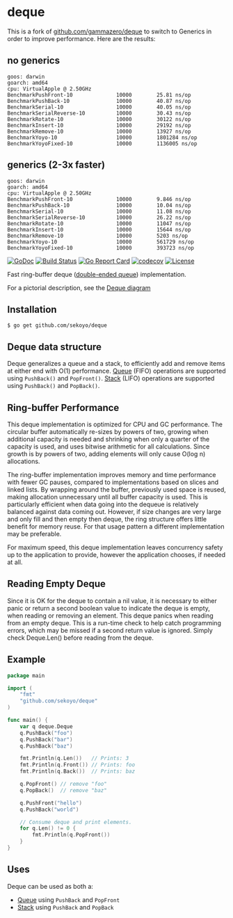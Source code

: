 # deque

This is a fork of [github.com/gammazero/deque](https://github.com/gammazero/deque) to switch to Generics in order to improve performance. Here are the results:

## no generics

```
goos: darwin
goarch: amd64
cpu: VirtualApple @ 2.50GHz
BenchmarkPushFront-10        	   10000	    25.81 ns/op
BenchmarkPushBack-10         	   10000	    40.87 ns/op
BenchmarkSerial-10           	   10000	    40.05 ns/op
BenchmarkSerialReverse-10    	   10000	    30.43 ns/op
BenchmarkRotate-10           	   10000	    30122 ns/op
BenchmarkInsert-10           	   10000	    29192 ns/op
BenchmarkRemove-10           	   10000	    13927 ns/op
BenchmarkYoyo-10             	   10000	    1801284 ns/op
BenchmarkYoyoFixed-10        	   10000	    1136005 ns/op
```

## generics (2-3x faster)

```
goos: darwin
goarch: amd64
cpu: VirtualApple @ 2.50GHz
BenchmarkPushFront-10        	   10000	    9.846 ns/op
BenchmarkPushBack-10         	   10000	    10.04 ns/op
BenchmarkSerial-10           	   10000	    11.08 ns/op
BenchmarkSerialReverse-10    	   10000	    26.22 ns/op
BenchmarkRotate-10           	   10000	    11047 ns/op
BenchmarkInsert-10           	   10000	    15644 ns/op
BenchmarkRemove-10           	   10000	    5203 ns/op
BenchmarkYoyo-10             	   10000	    561729 ns/op
BenchmarkYoyoFixed-10        	   10000	    393723 ns/op
```

[![GoDoc](https://pkg.go.dev/badge/github.com/sekoyo/deque)](https://pkg.go.dev/github.com/sekoyo/deque)
[![Build Status](https://github.com/sekoyo/deque/actions/workflows/go.yml/badge.svg)](https://github.com/sekoyo/deque/actions/workflows/go.yml)
[![Go Report Card](https://goreportcard.com/badge/github.com/sekoyo/deque)](https://goreportcard.com/report/github.com/sekoyo/deque)
[![codecov](https://codecov.io/gh/sekoyo/deque/branch/master/graph/badge.svg)](https://codecov.io/gh/sekoyo/deque)
[![License](https://img.shields.io/badge/License-MIT-blue.svg)](LICENSE)

Fast ring-buffer deque ([double-ended queue](https://en.wikipedia.org/wiki/Double-ended_queue)) implementation.

For a pictorial description, see the [Deque diagram](https://github.com/sekoyo/deque/wiki)

## Installation

```
$ go get github.com/sekoyo/deque
```

## Deque data structure

Deque generalizes a queue and a stack, to efficiently add and remove items at either end with O(1) performance. [Queue](<https://en.wikipedia.org/wiki/Queue_(abstract_data_type)>) (FIFO) operations are supported using `PushBack()` and `PopFront()`. [Stack](<https://en.wikipedia.org/wiki/Stack_(abstract_data_type)>) (LIFO) operations are supported using `PushBack()` and `PopBack()`.

## Ring-buffer Performance

This deque implementation is optimized for CPU and GC performance. The circular buffer automatically re-sizes by powers of two, growing when additional capacity is needed and shrinking when only a quarter of the capacity is used, and uses bitwise arithmetic for all calculations. Since growth is by powers of two, adding elements will only cause O(log n) allocations.

The ring-buffer implementation improves memory and time performance with fewer GC pauses, compared to implementations based on slices and linked lists. By wrapping around the buffer, previously used space is reused, making allocation unnecessary until all buffer capacity is used. This is particularly efficient when data going into the dequeue is relatively balanced against data coming out. However, if size changes are very large and only fill and then empty then deque, the ring structure offers little benefit for memory reuse. For that usage pattern a different implementation may be preferable.

For maximum speed, this deque implementation leaves concurrency safety up to the application to provide, however the application chooses, if needed at all.

## Reading Empty Deque

Since it is OK for the deque to contain a nil value, it is necessary to either panic or return a second boolean value to indicate the deque is empty, when reading or removing an element. This deque panics when reading from an empty deque. This is a run-time check to help catch programming errors, which may be missed if a second return value is ignored. Simply check Deque.Len() before reading from the deque.

## Example

```go
package main

import (
    "fmt"
    "github.com/sekoyo/deque"
)

func main() {
    var q deque.Deque
    q.PushBack("foo")
    q.PushBack("bar")
    q.PushBack("baz")

    fmt.Println(q.Len())   // Prints: 3
    fmt.Println(q.Front()) // Prints: foo
    fmt.Println(q.Back())  // Prints: baz

    q.PopFront() // remove "foo"
    q.PopBack()  // remove "baz"

    q.PushFront("hello")
    q.PushBack("world")

    // Consume deque and print elements.
    for q.Len() != 0 {
        fmt.Println(q.PopFront())
    }
}
```

## Uses

Deque can be used as both a:

- [Queue](<https://en.wikipedia.org/wiki/Queue_(abstract_data_type)>) using `PushBack` and `PopFront`
- [Stack](<https://en.wikipedia.org/wiki/Stack_(abstract_data_type)>) using `PushBack` and `PopBack`
